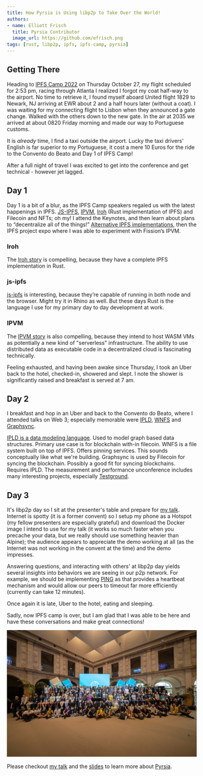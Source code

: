 ```yaml
---
title: How Pyrsia is Using libp2p to Take Over the World!
authors:
- name: Elliott Frisch
  title: Pyrsia Contributor
  image_url: https://github.com/efrisch.png
tags: [rust, libp2p, ipfs, ipfs-camp, pyrsia]
---
```

## Getting There
Heading to [IPFS Camp 2022](https://2022.ipfs.camp/) on Thursday October 27, my flight scheduled for 2:53 pm, racing through Atlanta I realized I forgot my coat half-way to the airport. No time to retrieve it, I found myself aboard United flight 1829 to Newark, NJ arriving at EWR about 2 and a half hours later (without a coat). I was waiting for my connecting flight to Lisbon when they announced a gate change. Walked with the others down to the new gate. In the air at 2035 we arrived at about 0820 Friday morning and made our way to Portuguese customs.

It is *already* time, I find a taxi outside the airport. Lucky the taxi drivers' English is far superior to my Portuguese, it cost a mere 10 Euros for the ride to the Convento do Beato and Day 1 of IPFS Camp!

After a full night of travel I was excited to get into the conference and get technical - however jet lagged.


## Day 1
Day 1 is a bit of a blur, as the IPFS Camp speakers regaled us with the latest happenings in IPFS. [JS-IPFS](https://js.ipfs.tech/), [IPVM](https://fission.codes/blog/ipfs-thing-breaking-down-ipvm/), [Iroh](https://iroh.computer/) (Rust implementation of IPFS) and Filecoin and NFTs; oh my! I attend the Keynotes, and then learn about plans to “decentralize all of the things!” [Alternative IPFS implementations](https://youtu.be/HRYREdsLt5k), then the IPFS project expo where I was able to experiment with Fission’s IPVM.

### Iroh
The [Iroh story](https://youtu.be/qPBR2K2X6cs) is compelling, because they have a complete IPFS implementation in Rust.

### js-ipfs
[js-ipfs](https://youtu.be/pXOBE9tfevQ) is interesting, because they’re capable of running in both node and the browser. Might try it in Rhino as well. But these days Rust is the language I use for my primary day to day development at work.

### IPVM
The [IPVM story](https://youtu.be/rzJWk1nlYvs) is also compelling, because they intend to host WASM VMs as potentially a new kind of "serverless" infrastructure. The ability to use distributed data as executable code in a decentralized cloud is fascinating technically.

Feeling exhausted, and having been awake since Thursday, I took an Uber back to the hotel, checked-in, showered and slept. I note the shower is significantly raised and breakfast is served at 7 am.

## Day 2
 I breakfast and hop in an Uber and back to the Convento do Beato, where I attended talks on Web 3; especially memorable were [IPLD](https://ipld.io/), [WNFS](https://guide.fission.codes/developers/webnative/file-system-wnfs) and [Graphsync](https://github.com/myelnet/rs-graphsync).

[IPLD is a data modeling language](https://youtu.be/J_Q6hF_lPiM). Used to model graph based data structures. Primary use case is for blockchain with-in filecoin.
WNFS is a file system built on top of IPFS. Offers pinning services. This sounds conceptually like what we're building.
Graphsync is used by Filecoin for syncing the blockchain. Possibly a good fit for syncing blockchains. Requires IPLD.
The measurement and performance unconference includes many interesting projects, especially [Testground](https://docs.testground.ai/).

## Day 3
It's libp2p day so I sit at the presenter's table and prepare for [my talk](https://youtu.be/aIxmQKWUjNY). Internet is spotty (it is a former convent) so I setup my phone as a Hotspot (my fellow presenters are especially grateful) and download the Docker image I intend to use for my talk (it works so much faster when you precache your data, but we really should use something heavier than Alpine); the audience appears to appreciate the demo working at all (as the Internet was not working in the convent at the time) and the demo impresses.

Answering questions, and interacting with others' at libp2p day yields several insights into behaviors we are seeing in our p2p network. For example, we should be implementing [PING](https://docs.rs/libp2p/latest/libp2p/ping/index.html) as that provides a heartbeat mechanism and would allow our peers to timeout far more efficiently (currently can take 12 minutes).

Once again it is late, Uber to the hotel, eating and sleeping. 

Sadly, now IPFS camp is over, but I am glad that I was able to be here and have these conversations and make great connections!

![IPFS Camp 2022 Group Photo](2022-ipfs-camp-group.png "IPFS Camp 2022 Group Photo")

Please checkout [my talk](https://youtu.be/aIxmQKWUjNY) and the [slides](https://docs.google.com/presentation/d/1rn0NKAoTpxyA2iTPE_8fkEqKI3ke8xu9gnhcLyrm7Dk) to learn more about [Pyrsia](https://pyrsia.io/).
